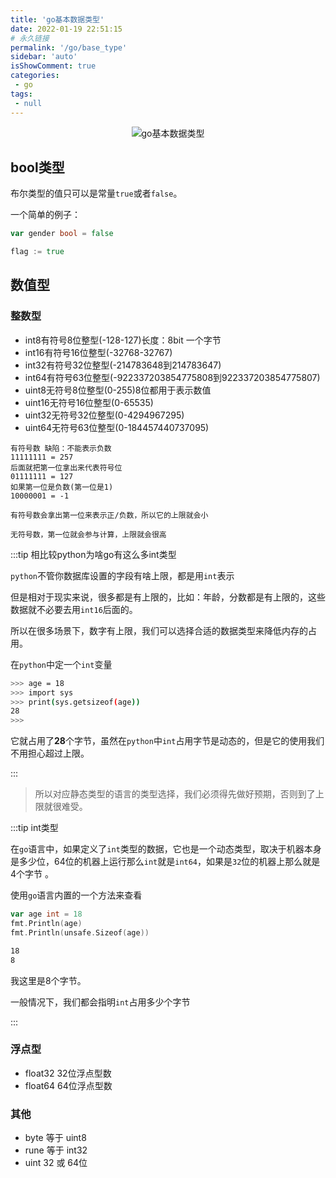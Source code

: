 ```yaml
---
title: 'go基本数据类型'
date: 2022-01-19 22:51:15
# 永久链接
permalink: '/go/base_type'
sidebar: 'auto'
isShowComment: true
categories:
 - go
tags:
 - null
---
```




<p align="center"><img src="https://gitee.com/wxvirus/img/raw/master/img/20220119225226.png" alt="go基本数据类型" /></p>



## bool类型

布尔类型的值只可以是常量`true`或者`false`。

一个简单的例子：

```go
var gender bool = false

flag := true
```



## 数值型

### 整数型

-   int8有符号8位整型(-128-127)长度：8bit 一个字节
-   int16有符号16位整型(-32768-32767)
-   int32有符号32位整型(-214783648到214783647)
-   int64有符号63位整型(-922337203854775808到922337203854775807)
-   uint8无符号8位整型(0-255)8位都用于表示数值
-   uint16无符号16位整型(0-65535)
-   uint32无符号32位整型(0-4294967295)
-   uint64无符号63位整型(0-184457440737095)

```
有符号数 缺陷：不能表示负数
11111111 = 257
后面就把第一位拿出来代表符号位
01111111 = 127
如果第一位是负数(第一位是1)
10000001 = -1

有符号数会拿出第一位来表示正/负数，所以它的上限就会小

无符号数，第一位就会参与计算，上限就会很高
```



:::tip 相比较python为啥go有这么多int类型

`python`不管你数据库设置的字段有啥上限，都是用`int`表示

但是相对于现实来说，很多都是有上限的，比如：年龄，分数都是有上限的，这些数据就不必要去用`int16`后面的。

所以在很多场景下，数字有上限，我们可以选择合适的数据类型来降低内存的占用。



在`python`中定一个`int`变量

```bash
>>> age = 18
>>> import sys
>>> print(sys.getsizeof(age))
28
>>>
```

它就占用了**28**个字节，虽然在`python`中`int`占用字节是动态的，但是它的使用我们不用担心超过上限。

:::



>   所以对应静态类型的语言的类型选择，我们必须得先做好预期，否则到了上限就很难受。



:::tip int类型

在`go`语言中，如果定义了`int`类型的数据，它也是一个动态类型，取决于机器本身是多少位，64位的机器上运行那么`int`就是`int64`，如果是`32`位的机器上那么就是4个字节 。

使用`go`语言内置的一个方法来查看

```go
var age int = 18
fmt.Println(age)
fmt.Println(unsafe.Sizeof(age))
```

```bash
18
8 
```

我这里是8个字节。

一般情况下，我们都会指明`int`占用多少个字节

:::

### 浮点型

-   float32 32位浮点型数
-   float64 64位浮点型数



### 其他

-   byte 等于 uint8
-   rune 等于 int32
-   uint 32 或 64位